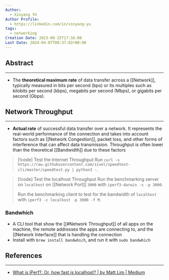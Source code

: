 ```yaml
---
Author:
  - Xinyang YU
Author Profile:
  - https://linkedin.com/in/xinyang-yu
tags:
  - networking
Creation Date: 2023-09-25T17:16:00
Last Date: 2024-04-07T00:37:02+08:00
---
```

## Abstract
---
- The **theoretical maximum rate** of data transfer across a [[Network]], typically measured in bits per second (bps) or its multiples such as kilobits per second (kbps), megabits per second (Mbps), or gigabits per second (Gbps).


## Network Throughput
---
- **Actual rate** of successful data transfer over a network. It represents the real-world performance of the connection and takes into account factors such as [[Network Congestion]], packet loss, and other forms of interference that can affect data transmission. Throughput is often lower than the theoretical [[Bandwidth]] due to these factors

>[!code] Test the Internet Throughput 
> Run `curl -s https://raw.githubusercontent.com/sivel/speedtest-cli/master/speedtest.py | python3 -`.

>[!code] Test the localhost Throughput
> Run the benchmarking server on `localhost` on [[Network Port]] `3000` with `iperf3-darwin -s -p 3000`.
> 
> Run the benchmarking client to test for the bandwidth of `localhost` with `iperf3 -c localhost -p 3000 -f M`.

### Bandwhich
- A CLI tool that show the [[#Network Throughput]] of all apps on the machine, the remote addresses the apps are connecting to, and the [[Network Interface]] that is handling the connection
- Install with `brew install bandwhich`, and run it with `sudo bandwhich`



## References
---
- [What is iPerf?. Or, how fast is localhost? | by Matt Lim | Medium](https://pencilflip.medium.com/what-is-iperf-5f1943d6781)
